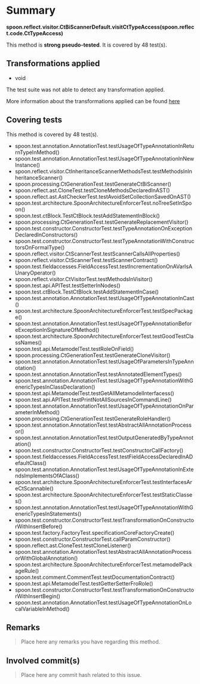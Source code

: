 # Summary
**spoon.reflect.visitor.CtBiScannerDefault.visitCtTypeAccess(spoon.reflect.code.CtTypeAccess)**

This method is **strong pseudo-tested**.
It is covered by 48 test(s). 


## Transformations applied

- void


The test suite was not able to detect any transformation applied.

More information about the transformations applied can be found [here](https://github.com/STAMP-project/pitest-descartes)

## Covering tests
This method is covered by 48 test(s).
* spoon.test.annotation.AnnotationTest.testUsageOfTypeAnnotationInReturnTypeInMethod()
* spoon.test.annotation.AnnotationTest.testUsageOfTypeAnnotationInNewInstance()
* spoon.reflect.visitor.CtInheritanceScannerMethodsTest.testMethodsInInheritanceScanner()
* spoon.processing.CtGenerationTest.testGenerateCtBiScanner()
* spoon.reflect.ast.CloneTest.testCloneMethodsDeclaredInAST()
* spoon.reflect.ast.AstCheckerTest.testAvoidSetCollectionSavedOnAST()
* spoon.test.architecture.SpoonArchitectureEnforcerTest.noTreeSetInSpoon()
* spoon.test.ctBlock.TestCtBlock.testAddStatementInBlock()
* spoon.processing.CtGenerationTest.testGenerateReplacementVisitor()
* spoon.test.constructor.ConstructorTest.testTypeAnnotationOnExceptionDeclaredInConstructors()
* spoon.test.constructor.ConstructorTest.testTypeAnnotationWithConstructorsOnFormalType()
* spoon.reflect.visitor.CtScannerTest.testScannerCallsAllProperties()
* spoon.reflect.visitor.CtScannerTest.testScannerContract()
* spoon.test.fieldaccesses.FieldAccessTest.testIncrementationOnAVarIsAUnaryOperator()
* spoon.reflect.visitor.CtVisitorTest.testMethodsInVisitor()
* spoon.test.api.APITest.testSetterInNodes()
* spoon.test.ctBlock.TestCtBlock.testAddStatementInCase()
* spoon.test.annotation.AnnotationTest.testUsageOfTypeAnnotationInCast()
* spoon.test.architecture.SpoonArchitectureEnforcerTest.testSpecPackage()
* spoon.test.annotation.AnnotationTest.testUsageOfTypeAnnotationBeforeExceptionInSignatureOfMethod()
* spoon.test.architecture.SpoonArchitectureEnforcerTest.testGoodTestClassNames()
* spoon.test.api.MetamodelTest.testRoleOnField()
* spoon.processing.CtGenerationTest.testGenerateCloneVisitor()
* spoon.test.annotation.AnnotationTest.testUsageOfParametersInTypeAnnotation()
* spoon.test.annotation.AnnotationTest.testAnnotatedElementTypes()
* spoon.test.annotation.AnnotationTest.testUsageOfTypeAnnotationWithGenericTypesInClassDeclaration()
* spoon.test.api.MetamodelTest.testGetAllMetamodelInterfacess()
* spoon.test.api.APITest.testPrintNotAllSourcesInCommandLine()
* spoon.test.annotation.AnnotationTest.testUsageOfTypeAnnotationOnParameterInMethod()
* spoon.processing.CtGenerationTest.testGenerateRoleHandler()
* spoon.test.annotation.AnnotationTest.testAbstractAllAnnotationProcessor()
* spoon.test.annotation.AnnotationTest.testOutputGeneratedByTypeAnnotation()
* spoon.test.constructor.ConstructorTest.testConstructorCallFactory()
* spoon.test.fieldaccesses.FieldAccessTest.testFieldAccessDeclaredInADefaultClass()
* spoon.test.annotation.AnnotationTest.testUsageOfTypeAnnotationInExtendsImplementsOfAClass()
* spoon.test.architecture.SpoonArchitectureEnforcerTest.testInterfacesAreCtScannable()
* spoon.test.architecture.SpoonArchitectureEnforcerTest.testStaticClasses()
* spoon.test.annotation.AnnotationTest.testUsageOfTypeAnnotationWithGenericTypesInStatements()
* spoon.test.constructor.ConstructorTest.testTransformationOnConstructorWithInsertBefore()
* spoon.test.factory.FactoryTest.specificationCoreFactoryCreate()
* spoon.test.constructor.ConstructorTest.callParamConstructor()
* spoon.reflect.ast.CloneTest.testCloneListener()
* spoon.test.annotation.AnnotationTest.testAbstractAllAnnotationProcessorWithGlobalAnnotation()
* spoon.test.architecture.SpoonArchitectureEnforcerTest.metamodelPackageRule()
* spoon.test.comment.CommentTest.testDocumentationContract()
* spoon.test.api.MetamodelTest.testGetterSetterFroRole()
* spoon.test.constructor.ConstructorTest.testTransformationOnConstructorWithInsertBegin()
* spoon.test.annotation.AnnotationTest.testUsageOfTypeAnnotationOnLocalVariableInMethod()


## Remarks
> Place here any remarks you have regarding this method.

## Involved commit(s)

> Place here any commit hash related to this issue.
